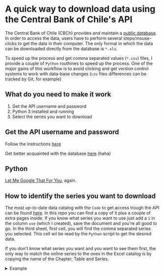 #  A quick way to download data using the Central Bank of Chile's API

The Central Bank of Chile (CBCh) provides and maintain a [public database](https://si3.bcentral.cl/siete/EN). In order to access the data, users have to perform several steps/mouse-clicks to get the data in their computer. The only format in which the data can be downloaded directly from the database is `*.xls`. 

 To speed up the process and get comma separated values (`*.csv`) files, I provide a couple of `Python` routhines to speed up the process.  One of the major gains of this workflow is to avoid clicking and get version control systems to work with data-base changes (`csv` files differences can be tracked by Git, for example)


## What do you need to make it work

1. Get the API username and password
2. Python 3 installed and running
3. Select the series you want to download

## Get the API username and password
Follow the instructions [here](https://si3.bcentral.cl/estadisticas/Principal1/web_services/index_EN.htm) 

Get better acquainted with the database [here](https://lmgtfy.com/?q=central+bank+of+chile+API) (haha)

## Python

[Let Me Google That For You](https://lmgtfy.com/?q=how+to+install+python+3), again.

## How to identify the series you want to download

 The most up-to-date data catalog with the `Code` to get access trough the API can be found [here](https://si3.bcentral.cl/estadisticas/Principal1/Web_Services/Webservices/series_en.xls).  In this repo you can find a copy of it plus a couple of extra pages inside.  If you know what series you want to use just add a `1` in the column `use` (which I created), save the document and you're all good to go. In the third sheet, first cell, you will find the comma separated series you selected. This cell wil be read by the `Python` script to get the desired data.
 
 If you don't know what series you want and you want to see them first, the only way to match the online series to the ones in the Excel catalog is by copying the name of the Chapter, Table and Series.  

<details> <summary>Example</summary>

In the first image you can see where to find the chapter, table and series names to find the `Code` in the catalog (second image)
<center> 
<p>
<figcaption>Fig.1 - Online Database</figcaption>
<img src="src/images/BDE.png" alt="on enter key" width=90%>
</p>


<p>
<figcaption>Fig.2 - Data Catalog (selected section)</figcaption>
<img src="src/images/SeriesCatalogEg.png" alt="on enter key" width=90%> 
</p>
</center>
</details> <p></p>
